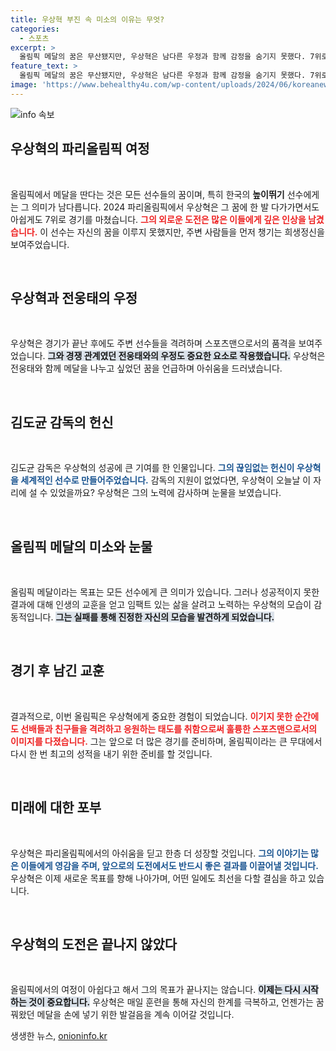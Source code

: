 ```yaml
---
title: 우상혁 부진 속 미소의 이유는 무엇?
categories:
  - 스포츠
excerpt: >
  올림픽 메달의 꿈은 무산됐지만, 우상혁은 남다른 우정과 함께 감정을 숨기지 못했다. 7위로 끝난 경기에 대한 아쉬움과 감독을 향한 애틋한 마음, 그리고 동료 전웅태에 대한 응원이 가슴을 울린다.
feature_text: >
  올림픽 메달의 꿈은 무산됐지만, 우상혁은 남다른 우정과 함께 감정을 숨기지 못했다. 7위로 끝난 경기에 대한 아쉬움과 감독을 향한 애틋한 마음, 그리고 동료 전웅태에 대한 응원이 가슴을 울린다.
image: 'https://www.behealthy4u.com/wp-content/uploads/2024/06/koreanews.jpg'
---
```


<p><img src="https://www.behealthy4u.com/wp-content/uploads/2024/06/koreanews.jpg" alt="info 속보" /></p>

<h2 data-ke-size="size26">우상혁의 파리올림픽 여정</h2>

<p data-ke-size="size16">&nbsp;</p>

<p>올림픽에서 메달을 딴다는 것은 모든 선수들의 꿈이며, 특히 한국의 <b>높이뛰기</b> 선수에게는 그 의미가 남다릅니다. 2024 파리올림픽에서 우상혁은 그 꿈에 한 발 다가가면서도 아쉽게도 7위로 경기를 마쳤습니다. <b><span style="color: #ee2323;">그의 외로운 도전은 많은 이들에게 깊은 인상을 남겼습니다.</span></b> 이 선수는 자신의 꿈을 이루지 못했지만, 주변 사람들을 먼저 챙기는 희생정신을 보여주었습니다.</p>

<p data-ke-size="size16">&nbsp;</p>

<h2 data-ke-size="size26">우상혁과 전웅태의 우정</h2>

<p data-ke-size="size16">&nbsp;</p>

<p>우상혁은 경기가 끝난 후에도 주변 선수들을 격려하며 스포츠맨으로서의 품격을 보여주었습니다. <b><span style="background-color: #21538527;">그와 경쟁 관계였던 전웅태와의 우정도 중요한 요소로 작용했습니다.</span></b> 우상혁은 전웅태와 함께 메달을 나누고 싶었던 꿈을 언급하며 아쉬움을 드러냈습니다. </p>

<p data-ke-size="size16">&nbsp;</p>

<h2 data-ke-size="size26">김도균 감독의 헌신</h2>

<p data-ke-size="size16">&nbsp;</p>

<p>김도균 감독은 우상혁의 성공에 큰 기여를 한 인물입니다. <b><span style="color: #1a5490;">그의 끊임없는 헌신이 우상혁을 세계적인 선수로 만들어주었습니다.</span></b> 감독의 지원이 없었다면, 우상혁이 오늘날 이 자리에 설 수 있었을까요? 우상혁은 그의 노력에 감사하며 눈물을 보였습니다.</p>

<p data-ke-size="size16">&nbsp;</p>

<h2 data-ke-size="size26">올림픽 메달의 미소와 눈물</h2>

<p data-ke-size="size16">&nbsp;</p>

<p>올림픽 메달이라는 목표는 모든 선수에게 큰 의미가 있습니다. 그러나 성공적이지 못한 결과에 대해 인생의 교훈을 얻고 임팩트 있는 삶을 살려고 노력하는 우상혁의 모습이 감동적입니다. <b><span style="background-color: #21538527;">그는 실패를 통해 진정한 자신의 모습을 발견하게 되었습니다.</span></b> </p>

<p data-ke-size="size16">&nbsp;</p>

<h2 data-ke-size="size26">경기 후 남긴 교훈</h2>

<p data-ke-size="size16">&nbsp;</p>

<p>결과적으로, 이번 올림픽은 우상혁에게 중요한 경험이 되었습니다. <b><span style="color: #ee2323;">이기지 못한 순간에도 선배들과 친구들을 격려하고 응원하는 태도를 취함으로써 훌륭한 스포츠맨으로서의 이미지를 다졌습니다.</span></b> 그는 앞으로 더 많은 경기를 준비하며, 올림픽이라는 큰 무대에서 다시 한 번 최고의 성적을 내기 위한 준비를 할 것입니다.</p>

<p data-ke-size="size16">&nbsp;</p>

<h2 data-ke-size="size26">미래에 대한 포부</h2>

<p data-ke-size="size16">&nbsp;</p>

<p>우상혁은 파리올림픽에서의 아쉬움을 딛고 한층 더 성장할 것입니다. <b><span style="color: #1a5490;">그의 이야기는 많은 이들에게 영감을 주며, 앞으로의 도전에서도 반드시 좋은 결과를 이끌어낼 것입니다.</span></b> 우상혁은 이제 새로운 목표를 향해 나아가며, 어떤 일에도 최선을 다할 결심을 하고 있습니다.</p>

<p data-ke-size="size16">&nbsp;</p>

<h2 data-ke-size="size26">우상혁의 도전은 끝나지 않았다</h2>

<p data-ke-size="size16">&nbsp;</p>

<p>올림픽에서의 여정이 아쉽다고 해서 그의 목표가 끝나지는 않습니다. <b><span style="background-color: #21538527;">이제는 다시 시작하는 것이 중요합니다.</span></b> 우상혁은 매일 훈련을 통해 자신의 한계를 극복하고, 언젠가는 꿈꿔왔던 메달을 손에 넣기 위한 발걸음을 계속 이어갈 것입니다.</p>
생생한 뉴스, <a href="https://onioninfo.kr" rel="dofollow">onioninfo.kr</a>


